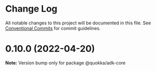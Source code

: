 # Change Log

All notable changes to this project will be documented in this file.
See [Conventional Commits](https://conventionalcommits.org) for commit guidelines.

# 0.10.0 (2022-04-20)

**Note:** Version bump only for package @quokka/adk-core
